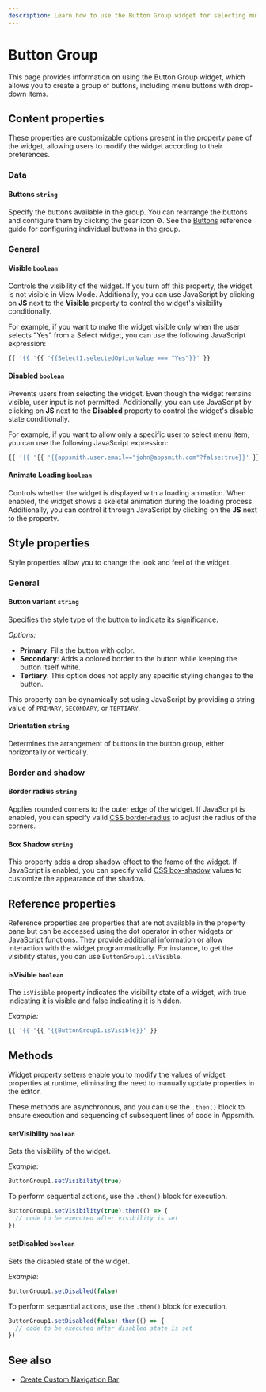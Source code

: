 ```yaml
---
description: Learn how to use the Button Group widget for selecting multiple items from predefined choices.
---
```

# Button Group

This page provides information on using the Button Group widget, which allows you to create a group of buttons, including menu buttons with drop-down items.

<VideoEmbed host="youtube" videoId="oWGK1s5nGns" title="How to use Button Group Widget" caption="How to use Button Group Widget"/>


## Content properties

These properties are customizable options present in the property pane of the widget, allowing users to modify the widget according to their preferences.


### Data

#### Buttons `string`

 

Specify the buttons available in the group. You can rearrange the buttons and configure them by clicking the gear icon ⚙️. See the [Buttons](/reference/widgets/button-group/buttons) reference guide for configuring individual buttons in the group.



### General

#### Visible `boolean`

 

Controls the visibility of the widget. If you turn off this property, the widget is not visible in View Mode. Additionally, you can use JavaScript by clicking on **JS** next to the **Visible** property to control the widget's visibility conditionally.

For example, if you want to make the widget visible only when the user selects "Yes" from a Select widget, you can use the following JavaScript expression: 
```js
{{ '{{ '{{ '{{Select1.selectedOptionValue === "Yes"}}' }}
```



#### Disabled `boolean`

 

Prevents users from selecting the widget. Even though the widget remains visible, user input is not permitted. Additionally, you can use JavaScript by clicking on **JS** next to the **Disabled** property to control the widget's disable state conditionally.

For example, if you want to allow only a specific user to select menu item, you can use the following JavaScript expression: 
```js
{{ '{{ '{{ '{{appsmith.user.email=="john@appsmith.com"?false:true}}' }}
```




#### Animate Loading `boolean`


 

Controls whether the widget is displayed with a loading animation. When enabled, the widget shows a skeletal animation during the loading process. Additionally, you can control it through JavaScript by clicking on the **JS** next to the property.



## Style properties
Style properties allow you to change the look and feel of the widget.

### General

#### Button variant `string`

 

Specifies the style type of the button to indicate its significance.

*Options:*

* **Primary**: Fills the button with color.
* **Secondary**: Adds a colored border to the button while keeping the button itself white.
* **Tertiary**: This option does not apply any specific styling changes to the button.

This property can be dynamically set using JavaScript by providing a string value of `PRIMARY`, `SECONDARY`, or `TERTIARY`.


#### Orientation `string`

 

Determines the arrangement of buttons in the button group, either horizontally or vertically.




### Border and shadow

#### Border radius `string`

 

Applies rounded corners to the outer edge of the widget. If JavaScript is enabled, you can specify valid [CSS border-radius](https://developer.mozilla.org/en-US/docs/Web/CSS/border-radius) to adjust the radius of the corners.



#### Box Shadow `string`
 

 

This property adds a drop shadow effect to the frame of the widget. If JavaScript is enabled, you can specify valid [CSS box-shadow](https://developer.mozilla.org/en-US/docs/Web/CSS/box-shadow) values to customize the appearance of the shadow.




## Reference properties

Reference properties are properties that are not available in the property pane but can be accessed using the dot operator in other widgets or JavaScript functions. They provide additional information or allow interaction with the widget programmatically. For instance, to get the visibility status, you can use `ButtonGroup1.isVisible`.


#### isVisible `boolean`

 

The `isVisible` property indicates the visibility state of a widget, with true indicating it is visible and false indicating it is hidden.

*Example:*
```js
{{ '{{ '{{ '{{ButtonGroup1.isVisible}}' }}
```




## Methods

Widget property setters enable you to modify the values of widget properties at runtime, eliminating the need to manually update properties in the editor.

These methods are asynchronous, and you can use the `.then()` block to ensure execution and sequencing of subsequent lines of code in Appsmith.


#### setVisibility `boolean`

 

Sets the visibility of the widget.

*Example*:

```js
ButtonGroup1.setVisibility(true)
```

To perform sequential actions, use the `.then()` block for execution.

```js
ButtonGroup1.setVisibility(true).then(() => {
  // code to be executed after visibility is set
})

```




#### setDisabled `boolean`

 

Sets the disabled state of the widget.

*Example*:

```js
ButtonGroup1.setDisabled(false)
```

To perform sequential actions, use the `.then()` block for execution.

```js
ButtonGroup1.setDisabled(false).then(() => {
  // code to be executed after disabled state is set
})
```



## See also
- [Create Custom Navigation Bar](/build-apps/how-to-guides/create-custom-nav-bar)

